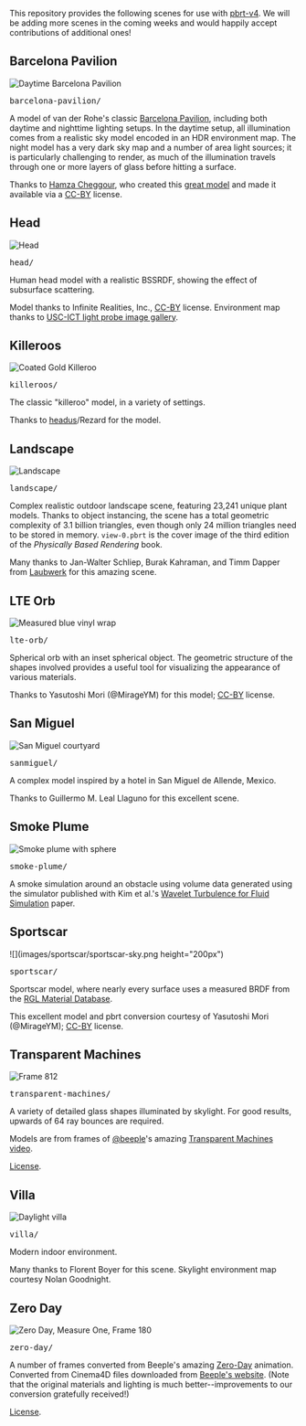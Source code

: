 
This repository provides the following scenes for use with
[pbrt-v4](https://github.com/mmp/pbrt-v4). We will be adding more scenes in
the coming weeks and would happily accept contributions of additional ones!

## Barcelona Pavilion 

![Daytime Barcelona Pavilion](images/barcelona-pavilion/pavilion-day.png)

<tt>barcelona-pavilion/</tt>

A model of van der Rohe's classic [Barcelona
Pavilion](https://en.wikipedia.org/wiki/Barcelona_Pavilion), including both
daytime and nighttime lighting setups. In the daytime setup, all
illumination comes from a realistic sky model encoded in an HDR environment
map. The night model has a very dark sky map and a number of area light
sources; it is particularly challenging to render, as much of the
illumination travels through one or more layers of glass before hitting a
surface.

Thanks to [Hamza Cheggour](http://www.emirage.org), who created this [great
model](http://www.emirage.org/2013/04/24/free-download-archviz-project-pabellon-barcelona-3d-scene-v1-2-updated/)
and made it available via a
[CC-BY](https://creativecommons.org/licenses/by/2.0/) license.

## Head

![Head](images/head/head.png)

<tt>head/</tt>

Human head model with a realistic BSSRDF, showing the effect of
subsurface scattering.

Model thanks to Infinite Realities, Inc.,
[CC-BY](https://creativecommons.org/licenses/by/2.0/) license.  Environment
map thanks to [USC-ICT light probe image
gallery](http://gl.ict.usc.edu/Data/HighResProbes/).

## Killeroos

![Coated Gold Killeroo](images/killeroos/killeroo-coated-gold.png)

<tt>killeroos/</tt>

The classic "killeroo" model, in a variety of settings.

Thanks to [headus](http://www.headus.com/au)/Rezard for the model.

## Landscape

![Landscape](images/landscape/view-0.png)

<tt>landscape/</tt>

Complex realistic outdoor landscape scene,
featuring 23,241 unique plant models.  Thanks to object instancing, the
scene has a total geometric complexity of 3.1 billion triangles, even
though only 24 million triangles need to be stored in memory. `view-0.pbrt`
is the cover image of the third edition of the _Physically Based Rendering_
book.

Many thanks to Jan-Walter Schliep, Burak Kahraman, and Timm
Dapper from [Laubwerk](http://www.laubwerk.com) for this amazing scene.

## LTE Orb

![Measured blue vinyl wrap](images/lte-orb/lte-orb-blue-agat-spec.png)

<tt>lte-orb/</tt>

Spherical orb with an inset spherical object. The
geometric structure of the shapes involved provides a useful tool for
visualizing the appearance of various materials.

Thanks to Yasutoshi Mori (@MirageYM) for this model;
[CC-BY](https://creativecommons.org/licenses/by/2.0/) license.

## San Miguel

![San Miguel courtyard](images/sanmiguel/sanmiguel-courtyard-second.png)

<tt>sanmiguel/</tt>

A complex model inspired by a hotel in San Miguel de
Allende, Mexico.

Thanks to Guillermo M. Leal Llaguno for this excellent scene.

## Smoke Plume

![Smoke plume with sphere](images/smoke-plume/plume.png)

<tt>smoke-plume/</tt>

A smoke simulation around an obstacle using volume data generated using the
simulator published with Kim et al.'s [Wavelet Turbulence for Fluid
Simulation](https://www.cs.cornell.edu/~tedkim/wturb/) paper.

## Sportscar

![](images/sportscar/sportscar-sky.png height="200px")

<tt>sportscar/</tt>

Sportscar model, where nearly every surface uses a measured BRDF from the
[RGL Material Database](http://rgl.epfl.ch/materials).

This excellent model and pbrt conversion courtesy of Yasutoshi Mori (@MirageYM);
[CC-BY](https://creativecommons.org/licenses/by/2.0/) license.

## Transparent Machines

![Frame 812](images/transparent-machines/frame812.png)

<tt>transparent-machines/</tt>

A variety of detailed glass shapes illuminated by skylight. For good
results, upwards of 64 ray bounces are required.

Models are from frames of [@beeple](http://beeple-crap.com)'s amazing
[Transparent Machines
video](https://vimeo.com/78716671).

[License](http://beeple-crap.com/resources.php).

## Villa

![Daylight villa](images/villa/villa-daylight.png)

<tt>villa/</tt>

Modern indoor environment.

Many thanks to Florent Boyer for this scene.  Skylight environment
map courtesy Nolan Goodnight.

## Zero Day

![Zero Day, Measure One, Frame 180](images/measure-one/frame180.png)

<tt>zero-day/</tt>

A number of frames converted from Beeple's amazing
[Zero-Day](https://vimeo.com/140163198) animation. Converted from Cinema4D
files downloaded from [Beeple's
website](http://www.beeple-crap.com/resources.php). (Note that the original
materials and lighting is much better--improvements to our conversion
gratefully received!)

[License](http://beeple-crap.com/resources.php).
